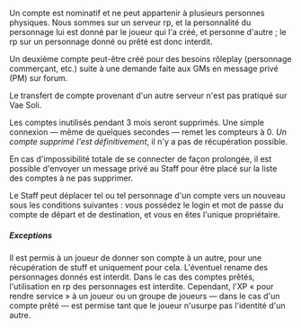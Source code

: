 Un compte est nominatif et ne peut appartenir à plusieurs personnes physiques. Nous sommes sur un serveur rp, et la personnalité du personnage lui est donné par le joueur qui l'a créé, et personne d'autre ; le rp sur un personnage donné ou prêté est donc interdit.

Un deuxième compte peut-être créé pour des besoins rôleplay (personnage commerçant, etc.) suite à une demande faite aux GMs en message privé (PM) sur forum.

Le transfert de compte provenant d'un autre serveur n'est pas pratiqué sur Vae Soli.

Les comptes inutilisés pendant 3 mois seront supprimés. Une simple connexion — même de quelques secondes — remet les compteurs à 0. _Un compte supprimé l'est définitivement_, il n'y a pas de récupération possible.

En cas d'impossibilité totale de se connecter de façon prolongée, il est possible d'envoyer un message privé au Staff pour être placé sur la liste des comptes à ne pas supprimer.

Le Staff peut déplacer tel ou tel personnage d'un compte vers un nouveau sous les conditions suivantes : vous possédez le login et mot de passe du compte de départ et de destination, et vous en êtes l'unique propriétaire.

##### Exceptions

Il est permis à un joueur de donner son compte à un autre, pour une récupération de stuff et uniquement pour cela. L'éventuel rename des personnages donnés est interdit. Dans le cas des comptes prêtés, l'utilisation en rp des personnages est interdite. Cependant, l'XP &laquo; pour rendre service &raquo; à un joueur ou un groupe de joueurs — dans le cas d'un compte prêté — est permise tant que le joueur n'usurpe pas l'identité d'un autre.
